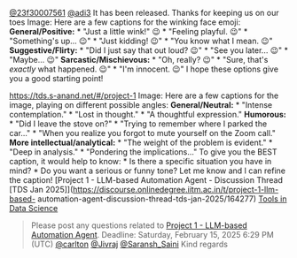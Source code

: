 [@23f30007561](/u/23f30007561) [@adi3](/u/adi3)
It has been released. Thanks for keeping us on our toes
Image: Here are a few captions for the winking face emoji:
**General/Positive:** * "Just a little wink!" 😉 * "Feeling playful. 😉" *
"Something's up... 😉" * "Just kidding! 😉" * "You know what I mean. 😉"
**Suggestive/Flirty:** * "Did I just say that out loud? 😉" * "See you later...
😉" * "Maybe... 😉" **Sarcastic/Mischievous:** * "Oh, really? 😉" * "Sure, that's
*exactly* what happened. 😉" * "I'm innocent. 😉" I hope these options give you
a good starting point!
  
<https://tds.s-anand.net/#/project-1>
Image: Here are a few captions for the image, playing on different possible
angles: **General/Neutral:** * "Intense contemplation." * "Lost in thought." *
"A thoughtful expression." **Humorous:** * "Did I leave the stove on?" *
"Trying to remember where I parked the car..." * "When you realize you forgot
to mute yourself on the Zoom call." **More intellectual/analytical:** * "The
weight of the problem is evident." * "Deep in analysis." * "Pondering the
implications..." To give you the BEST caption, it would help to know: * Is
there a specific situation you have in mind? * Do you want a serious or funny
tone? Let me know and I can refine the caption!
[Project 1 - LLM-based Automation Agent - Discussion Thread [TDS Jan
2025]](https://discourse.onlinedegree.iitm.ac.in/t/project-1-llm-based-
automation-agent-discussion-thread-tds-jan-2025/164277) [Tools in Data
Science](/c/courses/tds-kb/34)
> Please post any questions related to [Project 1 - LLM-based Automation
> Agent](https://tds.s-anand.net/#/project-1). Deadline: Saturday, February
> 15, 2025 6:29 PM (UTC) [@carlton](/u/carlton) [@Jivraj](/u/jivraj)
> [@Saransh_Saini](/u/saransh_saini)
Kind regards